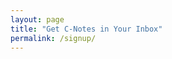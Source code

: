 ```yaml
---
layout: page
title: "Get C-Notes in Your Inbox"
permalink: /signup/
---
```

<center>
  <script async data-uid="a6faab15f4" src="https://jinnzhong.ck.page/a6faab15f4/index.js"></script>
</center>
